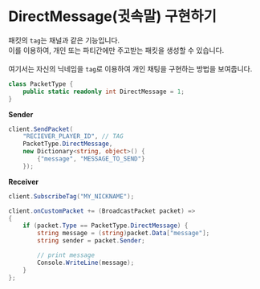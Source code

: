 DirectMessage(귓속말) 구현하기
====

패킷의 `tag`는 채널과 같은 기능입니다.<br>
이를 이용하여, 개인 또는 파티간에만 주고받는 패킷을 생성할 수 있습니다.<br>
<br>
여기서는 자신의 닉네임을 `tag`로 이용하여 개인 채팅을 구현하는 방법을 보여줍니다.

```cs
class PacketType {
    public static readonly int DirectMessage = 1;
}
```

__Sender__
```cs
client.SendPacket(
    "RECIEVER_PLAYER_ID", // TAG
    PacketType.DirectMessage,
    new Dictionary<string, object>() {
        {"message", "MESSAGE_TO_SEND"}
    });
```

__Receiver__
```cs
client.SubscribeTag("MY_NICKNAME");
```
```cs
client.onCustomPacket += (BroadcastPacket packet) =>
{
    if (packet.Type == PacketType.DirectMessage) {
        string message = (string)packet.Data["message"];
        string sender = packet.Sender;

        // print message
        Console.WriteLine(message);
    }
};
```
